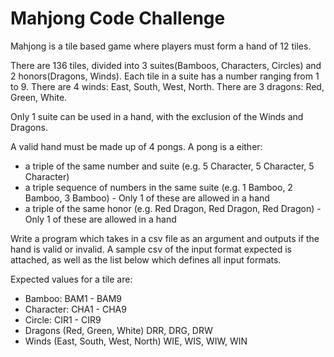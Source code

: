 Mahjong Code Challenge
======================

Mahjong is a tile based game where players must form a hand of 12 tiles.

There are 136 tiles, divided into 3 suites(Bamboos, Characters, Circles) and 2 honors(Dragons, Winds).
Each tile in a suite has a number ranging from 1 to 9.
There are 4 winds: East, South, West, North.
There are 3 dragons: Red, Green, White.

Only 1 suite can be used in a hand, with the exclusion of the Winds and Dragons.

A valid hand must be made up of 4 pongs. 
A pong is a either:
- a triple of the same number and suite (e.g. 5 Character, 5 Character, 5 Character)
- a triple sequence of numbers in the same suite (e.g. 1 Bamboo, 2 Bamboo, 3 Bamboo) - Only 1 of these are allowed in a hand
- a triple of the same honor (e.g. Red Dragon, Red Dragon, Red Dragon) - Only 1 of these are allowed in a hand

Write a program which takes in a csv file as an argument and outputs if the hand is valid or invalid. A sample csv of the input format expected is attached, as well as the list below which defines all input formats.

Expected values for a tile are:
- Bamboo: BAM1 - BAM9
- Character: CHA1 - CHA9
- Circle: CIR1 - CIR9
- Dragons (Red, Green, White) DRR, DRG, DRW
- Winds (East, South, West, North) WIE, WIS, WIW, WIN
